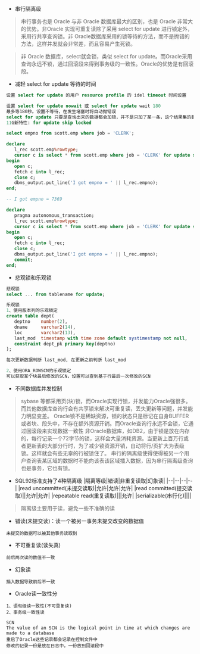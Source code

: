 
- 串行隔离级
> 串行事务也是 Oracle 与非 Oracle 数据库最大的区别，也是 Oracle 非常大的优势。非Oracle 实现可重复读除了采用 select for update 进行锁定外，采用行共享查询锁。非 Oracle数据库采用的锁等待的方法，而不是抛错的方法，这样并发就会非常差，而且容易产生死锁。

> 非 Oracle 数据库，select就会锁，类似 select for update。而Oracle采用查询永远不锁，通过回滚段来得到事务级的一致性。Oracle的优势是有回滚段。

- 减轻 select for update 等待的时间
```sql
设置 select for update 的用户 resource profile 的 idel timeout 时间设置
```
```sql
设置 select for update nowait 或 select for update wait 180
最多等180秒。设置不等待，在发生堵塞时将自动抛错误
select for update 只要是查询出来的数据都会加锁，并不是只加了某一条，这个结果集的数据都会有锁
11G新特性: for update skip locked
```
```sql
select empno from scott.emp where job = 'CLERK';

declare
   l_rec scott.emp%rowtype;
   cursor c is select * from scott.emp where job = 'CLERK' for update skip locked;
begin
   open c;
   fetch c into l_rec;
   close c;
   dbms_output.put_line('I got empno = ' || l_rec.empno);
end;

-- I got empno = 7369

declare
   pragma autonomous_transaction;
   l_rec scott.emp%rowtype;
   cursor c is select * from scott.emp where job = 'CLERK' for update skip locked;
begin
   open c;
   fetch c into l_rec;
   close c;
   dbms_output.put_line('I got empno = ' || l_rec.empno);
   commit;
end;
```
- 悲观锁和乐观锁
```sql
悲观锁
select ... from tablename for update;

乐观锁
1、使用版本列的乐观锁定
create table dept(
   deptno    number(2),
   dname     varchar2(14),
   loc       varchar2(13),
   last_mod  timestamp with time zone default systimestamp not null,
   constraint dept_pk primary key(deptno)
);

每次更新数据判断 last_mod, 在更新之前判断 last_mod

2、使用ORA_ROWSCN的乐观锁定
可以获取某个块最后修改的SCN，设置可以查到基于行最后一次修改的SCN
```

- 不同数据库并发控制
> sybase 等都采用页(块)锁，而Oracle实现行锁，并发能力Oracle强很多。而其他数据库查询行会有共享锁来解决可重复读，丢失更新等问题，并发能力明显变差。
> Oracle锁不是稀缺资源，锁的状态只是标记在自身BUFFER或者块、段头中，不存在额外资源开销。而Oracle查询行永远不会锁，它通过回滚段来实现数据一致性
> 非Oracle数据库，如DB2，由于锁是放在内存的，每行记录一个72字节的锁，这样会大量消耗资源。当更新上百万行或者更新表的大部分行时，为了减少锁资源开销，自动将行/页扩大为表级锁。这样就会有些无辜的行被锁住了。
> 串行的隔离级使得使得被另一个用户查询表某区域的数据时不能向该表该区域插入数据，因为串行隔离级查询也是事务，它也有锁。

- SQL92标准支持了4种隔离级
|隔离等级|错读|非重复读取|幻象读|
|--|--|--|--|
|read uncommitted(未提交读取)|允许|允许|允许|
|read committed(提交读取)||允许|允许|
|repeatable read(重复读取)|||允许|
|serializable(串行化)||||

> 隔离级主要用于读，避免一些不准确的读
- 错读(未提交读)：读一个被另一事务未提交改变的数据值
```
未提交的数据可以被其他事务读取到
```

- 不可重复读(读失真)
```
前后两次读的数值不一致
```

- 幻象读
```
插入数据导致前后不一致
```

- Oracle读一致性分
```
1、语句级读一致性(不可重复读)
2、事务级一致性读

SCN
The value of an SCN is the logical point in time at which changes are made to a database
重启了Oracle这些记录都会记录在控制文件中
修改的记录一份是放在日志中，一份放到回滚段中
```
